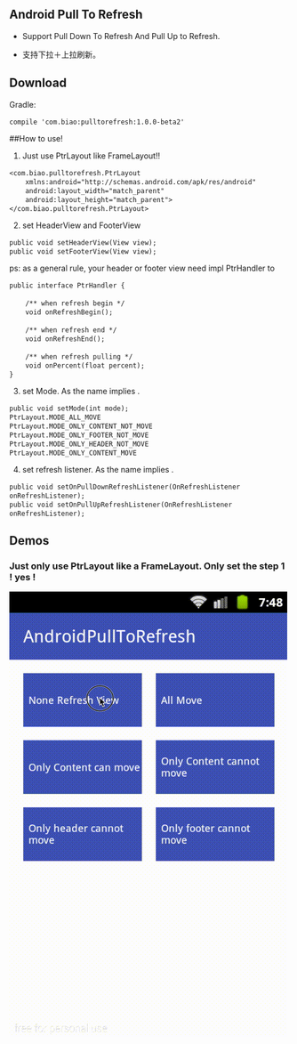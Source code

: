 ## Android Pull To Refresh

* Support Pull Down To Refresh And Pull Up to Refresh. 

* 支持下拉＋上拉刷新。

## Download
Gradle:
```
compile 'com.biao:pulltorefresh:1.0.0-beta2'
```


##How to use!

1. Just use PtrLayout like FrameLayout!!

```
<com.biao.pulltorefresh.PtrLayout
    xmlns:android="http://schemas.android.com/apk/res/android"
    android:layout_width="match_parent"
    android:layout_height="match_parent">
</com.biao.pulltorefresh.PtrLayout>
```


2. set HeaderView and FooterView

```
public void setHeaderView(View view); 
public void setFooterView(View view);
```

ps: as a general rule, your header or footer view need impl PtrHandler to 

```
public interface PtrHandler {

    /** when refresh begin */
    void onRefreshBegin();

    /** when refresh end */
    void onRefreshEnd();

    /** when refresh pulling */
    void onPercent(float percent);
}

```

3. set Mode. As the name implies .

```
public void setMode(int mode);
PtrLayout.MODE_ALL_MOVE
PtrLayout.MODE_ONLY_CONTENT_NOT_MOVE
PtrLayout.MODE_ONLY_FOOTER_NOT_MOVE
PtrLayout.MODE_ONLY_HEADER_NOT_MOVE
PtrLayout.MODE_ONLY_CONTENT_MOVE
```

4. set refresh listener.  As the name implies .

```
public void setOnPullDownRefreshListener(OnRefreshListener onRefreshListener);
public void setOnPullUpRefreshListener(OnRefreshListener onRefreshListener);
```

## Demos
### Just only use PtrLayout like a FrameLayout. Only set the step 1 ! yes ! 
![image](https://github.com/BiaoWu/Resource/blob/master/PullToRefresh/NoRefreshView.gif)


